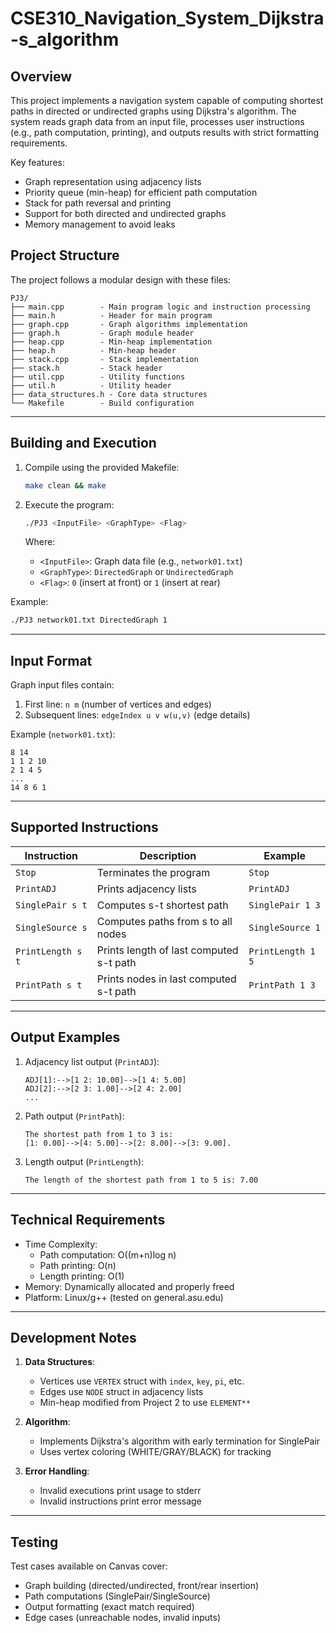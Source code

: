 # CSE310_Navigation_System_Dijkstra-s_algorithm

## Overview
This project implements a navigation system capable of computing shortest paths in directed or undirected graphs using Dijkstra's algorithm. The system reads graph data from an input file, processes user instructions (e.g., path computation, printing), and outputs results with strict formatting requirements.

Key features:
- Graph representation using adjacency lists
- Priority queue (min-heap) for efficient path computation
- Stack for path reversal and printing
- Support for both directed and undirected graphs
- Memory management to avoid leaks

## Project Structure
The project follows a modular design with these files:
```
PJ3/
├── main.cpp        - Main program logic and instruction processing
├── main.h          - Header for main program
├── graph.cpp       - Graph algorithms implementation
├── graph.h         - Graph module header
├── heap.cpp        - Min-heap implementation
├── heap.h          - Min-heap header
├── stack.cpp       - Stack implementation
├── stack.h         - Stack header
├── util.cpp        - Utility functions
├── util.h          - Utility header
├── data_structures.h - Core data structures
└── Makefile        - Build configuration
```

---

## Building and Execution
1. Compile using the provided Makefile:
   ```bash
   make clean && make
   ```

2. Execute the program:
   ```bash
   ./PJ3 <InputFile> <GraphType> <Flag>
   ```
   Where:
   - `<InputFile>`: Graph data file (e.g., `network01.txt`)
   - `<GraphType>`: `DirectedGraph` or `UndirectedGraph`
   - `<Flag>`: `0` (insert at front) or `1` (insert at rear)

Example:
```bash
./PJ3 network01.txt DirectedGraph 1
```

---

## Input Format
Graph input files contain:
1. First line: `n m` (number of vertices and edges)
2. Subsequent lines: `edgeIndex u v w(u,v)` (edge details)

Example (`network01.txt`):
```
8 14
1 1 2 10
2 1 4 5
...
14 8 6 1
```

---

## Supported Instructions
| Instruction        | Description                                  | Example                   |
|--------------------|----------------------------------------------|---------------------------|
| `Stop`             | Terminates the program                       | `Stop`                    |
| `PrintADJ`         | Prints adjacency lists                       | `PrintADJ`                |
| `SinglePair s t`   | Computes s-t shortest path                   | `SinglePair 1 3`          |
| `SingleSource s`   | Computes paths from s to all nodes           | `SingleSource 1`          |
| `PrintLength s t`  | Prints length of last computed s-t path      | `PrintLength 1 5`         |
| `PrintPath s t`    | Prints nodes in last computed s-t path       | `PrintPath 1 3`           |

---

## Output Examples
1. Adjacency list output (`PrintADJ`):
   ```
   ADJ[1]:-->[1 2: 10.00]-->[1 4: 5.00]
   ADJ[2]:-->[2 3: 1.00]-->[2 4: 2.00]
   ...
   ```

2. Path output (`PrintPath`):
   ```
   The shortest path from 1 to 3 is:
   [1: 0.00]-->[4: 5.00]-->[2: 8.00]-->[3: 9.00].
   ```

3. Length output (`PrintLength`):
   ```
   The length of the shortest path from 1 to 5 is: 7.00
   ```

---

## Technical Requirements
- Time Complexity:
  - Path computation: O((m+n)log n)
  - Path printing: O(n)
  - Length printing: O(1)
- Memory: Dynamically allocated and properly freed
- Platform: Linux/g++ (tested on general.asu.edu)

---

## Development Notes
1. **Data Structures**:
   - Vertices use `VERTEX` struct with `index`, `key`, `pi`, etc.
   - Edges use `NODE` struct in adjacency lists
   - Min-heap modified from Project 2 to use `ELEMENT**`

2. **Algorithm**:
   - Implements Dijkstra's algorithm with early termination for SinglePair
   - Uses vertex coloring (WHITE/GRAY/BLACK) for tracking

3. **Error Handling**:
   - Invalid executions print usage to stderr
   - Invalid instructions print error message

---

## Testing
Test cases available on Canvas cover:
- Graph building (directed/undirected, front/rear insertion)
- Path computations (SinglePair/SingleSource)
- Output formatting (exact match required)
- Edge cases (unreachable nodes, invalid inputs)

